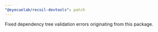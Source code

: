 ```yaml
---
"@eyecuelab/recoil-devtools": patch
---
```


Fixed dependency tree validation errors originating from this package.
